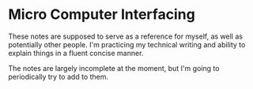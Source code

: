 # Micro Computer Interfacing
These notes are supposed to serve as a reference for myself, as well as potentially other people. I'm practicing my technical writing and ability to explain things in a fluent concise manner.

The notes are largely incomplete at the moment, but I'm going to periodically try to add to them.
